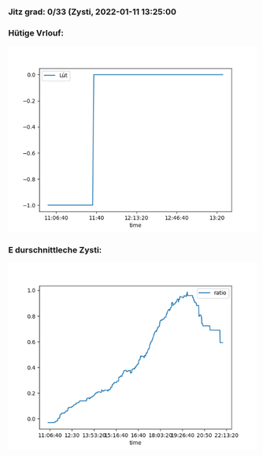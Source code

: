 ### Jitz grad: 0/33 (Zysti, 2022-01-11 13:25:00

### Hütige Vrlouf:
![Graph](Today.png)

### E durschnittleche Zysti:
![Graph](Zysti.png)